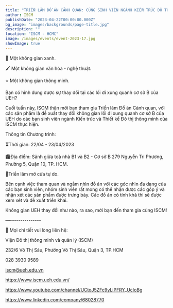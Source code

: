 ```yaml
---
title: "TRIỂN LÃM ĐỒ ÁN CẢNH QUAN: CÙNG SINH VIÊN NGÀNH KIẾN TRÚC ĐÔ THỊ HOÀN THIỆN CƠ SỞ B CỦA UEH THÊM “XỊN XÒ”"
author: ISCM
publishDate: "2023-04-22T00:00:00.000Z"
bg_image: "images/backgrounds/page-title.jpg"
description: "" 
location: "ISCM - HCMC"
image: /images/events/event-2023-17.jpg
showImage: true
---
```

🌳 Một không gian xanh.

🖌️ Một không gian văn hóa - nghệ thuật.

⭐ Một không gian thông minh.

Bạn có hình dung được sự thay đổi tại các lối đi xung quanh cơ sở B của UEH?

Cuối tuần này, ISCM thân mời bạn tham gia Triển lãm Đồ án Cảnh quan, với các sản phẩm là đề xuất thay đổi không gian lối đi xung quanh cơ sở B của UEH do các bạn sinh viên ngành Kiến trúc và Thiết kế Đô thị thông minh của ISCM thực hiện.

Thông tin Chương trình:

⏳Thời gian: 22/04 - 23/04/2023

🏙️Địa điểm: Sảnh giữa toà nhà B1 và B2 - Cơ sở B 279 Nguyễn Tri Phương, Phường 5, Quận 10, TP. HCM.

📌Triển lãm mở cửa tự do.

Bên cạnh việc tham quan và ngắm nhìn đồ án với các góc nhìn đa dạng của các bạn sinh viên, nhóm sinh viên rất mong có thể nhận được các góp ý và nhận xét các sản phẩm được trưng bày. Các đồ án có tính khả thi sẽ được xem xét và đề xuất triển khai.

Không gian UEH thay đổi như nào, ra sao, mời bạn đến tham gia cùng ISCM!

—---------------

🔰 Mọi chi tiết vui lòng liên hệ:

Viện Đô thị thông minh và quản lý (ISCM)

232/6 Võ Thị Sáu, Phường Võ Thị Sáu, Quận 3, TP.HCM

028 3930 9589

iscm@ueh.edu.vn

https://www.iscm.ueh.edu.vn/

https://www.youtube.com/channel/UCtoJ5ZFc9yLiPFRY_UcIoBg

https://www.linkedin.com/company/68028770